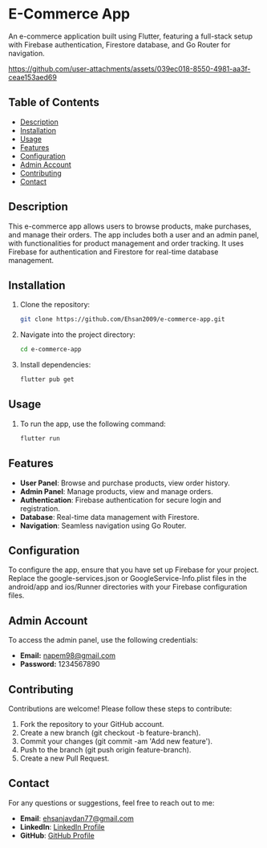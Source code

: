 # E-Commerce App

An e-commerce application built using Flutter, featuring a full-stack setup with Firebase authentication, Firestore database, and Go Router for navigation.

https://github.com/user-attachments/assets/039ec018-8550-4981-aa3f-ceae153aed69

## Table of Contents

- [Description](#description)
- [Installation](#installation)
- [Usage](#usage)
- [Features](#features)
- [Configuration](#configuration)
- [Admin Account](#admin-account)
- [Contributing](#contributing)
- [Contact](#contact)

## Description

This e-commerce app allows users to browse products, make purchases, and manage their orders. The app includes both a user and an admin panel, with functionalities for product management and order tracking. It uses Firebase for authentication and Firestore for real-time database management.

## Installation

1. Clone the repository:
   ```bash
   git clone https://github.com/Ehsan2009/e-commerce-app.git

2. Navigate into the project directory:
   ```bash
   cd e-commerce-app

3. Install dependencies:
   ```bash
   flutter pub get
   
## Usage 

1. To run the app, use the following command:
   ```bash
   flutter run

## Features

- **User Panel**: Browse and purchase products, view order history.
- **Admin Panel**: Manage products, view and manage orders.
- **Authentication**: Firebase authentication for secure login and registration.
- **Database**: Real-time data management with Firestore.
- **Navigation**: Seamless navigation using Go Router.
  
## Configuration

To configure the app, ensure that you have set up Firebase for your project. Replace the google-services.json or GoogleService-Info.plist files in the android/app and ios/Runner directories with your Firebase configuration files.

## Admin Account

To access the admin panel, use the following credentials:

- **Email:** napem98@gmail.com
- **Password:** 1234567890


## Contributing
Contributions are welcome! Please follow these steps to contribute:

1. Fork the repository to your GitHub account.
2. Create a new branch (git checkout -b feature-branch).
3. Commit your changes (git commit -am 'Add new feature').
4. Push to the branch (git push origin feature-branch).
5. Create a new Pull Request.

## Contact
For any questions or suggestions, feel free to reach out to me:

- **Email**: ehsanjavdan77@gmail.com
- **LinkedIn**: [LinkedIn Profile](https://www.linkedin.com/in/ehsan-javdan-274237325/)
- **GitHub**: [GitHub Profile](https://github.com/Ehsan2009)


